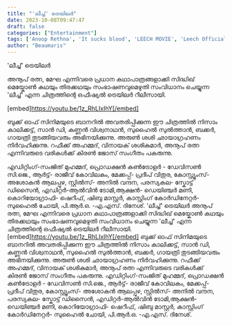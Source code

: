 ```yaml
---
title: "'ലീച്ച്' ട്രെയിലർ"
date: 2023-10-08T09:47:47
draft: false
categories: ["Entertainment"]
tags: ['Anoop Rethna', 'It sucks blood', 'LEECH MOVIE', 'Leech Official Trailer', 'Sidheeque Meicon']
author: "Beaumaris"
---
```


'ലീച്ച്' ട്രെയിലർ

അനൂപ് രത്ന, മേഘ എന്നിവരെ പ്രധാന കഥാപാത്രങ്ങളാക്കി സിദ്ധിഖ് മെയ്കോൺ കഥയും തിരക്കഥയും സംഭാഷണവുമെഴുതി സംവിധാനം ചെയ്യുന്ന 'ലീച്ച്' എന്ന ചിത്രത്തിന്റെ ഒഫീഷ്യൽ ട്രെയിലർ റീലീസായി.

[embed]https://youtu.be/1z_RhLIxIhY[/embed]

ബുക്ക് ഓഫ് സിനിമയുടെ ബാനറിൽ അവതരിപ്പിക്കുന്ന ഈ ചിത്രത്തിൽ നിസാം കാലിക്കട്ട്, സാൻ ഡി, കണ്ണൻ വിശ്വനാഥൻ, സുഹൈൽ സുൽത്താൻ, ബക്കർ, ഗായത്രി തുടങ്ങിയവരും അഭിനയിക്കുന്നു. അരുൺ ശശി ഛായാഗ്രഹണം നിർവഹിക്കുന്നു. റഫീക്ക് അഹമ്മദ്, വിനായക് ശശികുമാർ, അനൂപ് രത്ന
എന്നിവരുടെ വരികൾക്ക് കിരൺ ജോസ് സംഗീതം പകരുന്നു.

എഡിറ്റിംഗ്-സംജിത് മുഹമ്മദ്, പ്രൊഡക്ഷൻ കൺട്രോളർ - ഡേവിസൺ സി.ജെ., ആർട്ട്- രാജീവ് കോവിലകം, മേക്കപ്പ്- പ്രദീപ് വിതുര, കോസ്റ്റ്യൂംസ്- അശോകൻ ആലപ്പുഴ, സ്റ്റിൽസ്- അനിൽ വന്ദന, പരസ്യകല- സ്കോട്ട് ഡിസൈൻ, എഡിറ്റർ-ആൽവിൻ ടോമി,ആക്ഷൻ- ഡെയിഞ്ചർ മണി, കൊറിയോഗ്രാഫി- ഷെറീഫ്, ഷിബു മാസ്റ്റർ, കാസ്റ്റിംഗ് കോർഡിനേറ്റർ- സുഹൈൽ ചോയി, പി.ആർ.ഒ. -എ.എസ്. ദിനേശ്.
'ലീച്ച്' ട്രെയിലർ അനൂപ് രത്ന, മേഘ എന്നിവരെ പ്രധാന കഥാപാത്രങ്ങളാക്കി സിദ്ധിഖ് മെയ്കോൺ കഥയും തിരക്കഥയും സംഭാഷണവുമെഴുതി സംവിധാനം ചെയ്യുന്ന 'ലീച്ച്' എന്ന ചിത്രത്തിന്റെ ഒഫീഷ്യൽ ട്രെയിലർ റീലീസായി. [embed]https://youtu.be/1z_RhLIxIhY[/embed] ബുക്ക് ഓഫ് സിനിമയുടെ ബാനറിൽ അവതരിപ്പിക്കുന്ന ഈ ചിത്രത്തിൽ നിസാം കാലിക്കട്ട്, സാൻ ഡി, കണ്ണൻ വിശ്വനാഥൻ, സുഹൈൽ സുൽത്താൻ, ബക്കർ, ഗായത്രി തുടങ്ങിയവരും അഭിനയിക്കുന്നു. അരുൺ ശശി ഛായാഗ്രഹണം നിർവഹിക്കുന്നു. റഫീക്ക് അഹമ്മദ്, വിനായക് ശശികുമാർ, അനൂപ് രത്ന എന്നിവരുടെ വരികൾക്ക് കിരൺ ജോസ് സംഗീതം പകരുന്നു. എഡിറ്റിംഗ്-സംജിത് മുഹമ്മദ്, പ്രൊഡക്ഷൻ കൺട്രോളർ - ഡേവിസൺ സി.ജെ., ആർട്ട്- രാജീവ് കോവിലകം, മേക്കപ്പ്- പ്രദീപ് വിതുര, കോസ്റ്റ്യൂംസ്- അശോകൻ ആലപ്പുഴ, സ്റ്റിൽസ്- അനിൽ വന്ദന, പരസ്യകല- സ്കോട്ട് ഡിസൈൻ, എഡിറ്റർ-ആൽവിൻ ടോമി,ആക്ഷൻ- ഡെയിഞ്ചർ മണി, കൊറിയോഗ്രാഫി- ഷെറീഫ്, ഷിബു മാസ്റ്റർ, കാസ്റ്റിംഗ് കോർഡിനേറ്റർ- സുഹൈൽ ചോയി, പി.ആർ.ഒ. -എ.എസ്. ദിനേശ്.
